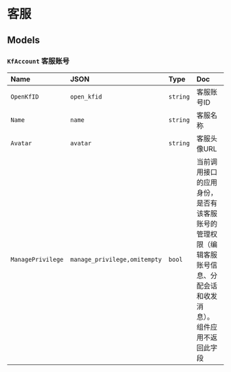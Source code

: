 # 客服

## Models

### `KfAccount` 客服账号

 Name              | JSON                         | Type     | Doc                                                      
:------------------|:-----------------------------|:---------|:---------------------------------------------------------
 `OpenKfID`        | `open_kfid`                  | `string` | 客服账号ID                                                   
 `Name`            | `name`                       | `string` | 客服名称                                                     
 `Avatar`          | `avatar`                     | `string` | 客服头像URL                                                  
 `ManagePrivilege` | `manage_privilege,omitempty` | `bool`   | 当前调用接口的应用身份，是否有该客服账号的管理权限（编辑客服账号信息、分配会话和收发消息）。组件应用不返回此字段 
